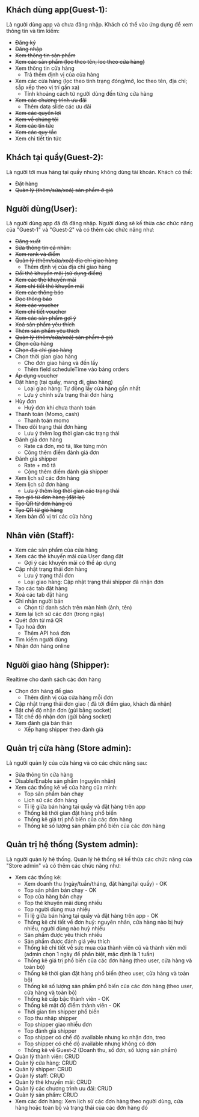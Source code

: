 ## Khách dùng app(Guest-1):
Là người dùng app và chưa đăng nhập. Khách có thể vào ứng dụng để xem thông tin và tìm kiếm:

+ ~~Đăng ký~~
+ ~~Đăng nhập~~
+ ~~Xem thông tin sản phẩm~~
+ ~~Xem các sản phẩm (lọc theo tên, loc theo cửa hàng)~~
+ Xem thông tin cửa hàng
	* Trả thêm định vị của cửa hàng
+ Xem các cửa hàng (lọc theo tình trạng đóng/mở, loc theo tên, địa chỉ; sắp xếp theo vị trí gần xa)
	* Tính khoảng cách từ người dùng đến từng cửa hàng
+ ~~Xem các chương trình ưu đãi~~
	* Thêm data slide các ưu đãi
+ ~~Xem các quyền lợi~~
+ ~~Xem về chúng tôi~~
+ ~~Xem các tin tức~~
+ ~~Xem các quy tắc~~
+ Xem chi tiết tin tức


## Khách tại quầy(Guest-2):
Là người tới mua hàng tại quầy nhưng không dùng tài khoản. Khách có thể:

+ ~~Đặt hàng~~
+ ~~Quản lý (thêm/sửa/xoá) sản phẩm ở giỏ~~


## Người dùng(User):
Là người dùng app đã đã đăng nhập. Người dùng sẽ kế thừa các chức năng của "Guest-1" và "Guest-2" và có thêm các chức năng như:

+ ~~Đăng xuất~~
+ ~~Sửa thông tin cá nhân.~~
+ ~~Xem rank và điểm~~
+ ~~Quản lý (thêm/sửa/xoá) địa chỉ giao hàng~~
	* Thêm định vị của địa chỉ giao hàng
+ ~~Đổi thẻ khuyến mãi (sử dụng điểm)~~
+ ~~Xem các thẻ khuyến mãi~~
+ ~~Xem chi tiết thẻ khuyến mãi~~
+ ~~Xem các thông báo~~
+ ~~Đọc thông báo~~
+ ~~Xem các voucher~~
+ ~~Xem chi tiết voucher~~
+ ~~Xem các sản phẩm gợi ý~~
+ ~~Xoá sản phẩm yêu thích~~
+ ~~Thêm sản phẩm yêu thích~~
+ ~~Quản lý (thêm/sửa/xoá) sản phẩm ở giỏ~~
+ ~~Chọn cửa hàng~~
+ ~~Chọn địa chỉ giao hàng~~
+ Chọn thời gian giao hàng
	* Cho đơn giao hàng và đến lấy
	* Thêm field scheduleTime vào bảng orders
+ ~~Áp dụng voucher~~
+ Đặt hàng (tại quầy, mang đi, giao hàng)
	* Loại giao hàng: Tự động lấy cửa hàng gần nhất
	* Lưu ý chỉnh sửa trạng thái đơn hàng
+ Hủy đơn
	* Huỷ đơn khi chưa thanh toán
+ Thanh toán (Momo, cash)
	* Thanh toán momo
+ Theo dõi trạng thái đơn hàng
	* Lưu ý thêm log thời gian các trạng thái
+ Đánh giá đơn hàng
	* Rate cả đơn, mô tả, like từng món
	* Công thêm điểm đánh giá đơn
+ Đánh giá shipper
	* Rate + mô tả
	* Cộng thêm điểm đánh giá shipper
+ Xem lịch sử các đơn hàng
+ Xem lịch sử đơn hàng
	* ~~Lưu ý thêm log thời gian các trạng thái~~
+ ~~Tạo giỏ từ đơn hàng (đặt lại)~~
+ ~~Tạo QR từ đơn hàng cũ~~
+ ~~Tạo QR từ giỏ hàng~~
+ Xem bản đồ vị trí các cửa hàng


## Nhân viên (Staff):
+ Xem các sản phẩm của cửa hàng
+ Xem các thẻ khuyến mãi của User đang đặt
	* Gợi ý các khuyến mãi có thể áp dụng
+ Cập nhật trạng thái đơn hàng
	* Lưu ý trạng thái đơn
	* Loại giao hàng: Cập nhật trạng thái shipper đã nhận đơn
+ Tạo các tab đặt hàng
+ Xoá các tab đặt hàng
+ Ghi nhận người bán
	* Chọn từ danh sách trên màn hình (ảnh, tên)
+ Xem lại lịch sử các đơn (trong ngày)
+ Quét đơn từ mã QR
+ Tạo hoá đơn
	* Thêm API hoá đơn
+ Tìm kiếm người dùng
+ Nhận đơn hàng online


## Người giao hàng (Shipper):
Realtime cho danh sách các đơn hàng

+ Chọn đơn hàng để giao
	* Thêm định vị của cửa hàng mỗi đơn
+ Cập nhật trạng thái đơn giao ( đã tới điểm giao, khách đã nhận)
+ Bật chế độ nhận đơn (gửi bằng socket)
+ Tắt chế độ nhận đơn (gửi bằng socket)
+ Xem đánh giá bản thân
	* Xếp hạng shipper theo đánh giá

## Quản trị cửa hàng (Store admin):
Là người quản lý của cửa hàng và có các chức năng sau:


+ Sửa thông tin cửa hàng
+ Disable/Enable sản phẩm (nguyên nhân)
+ Xem các thống kê về cửa hàng của mình:
	* Top sản phẩm bán chạy
	* Lịch sử các đơn hàng
	* Tỉ lệ giữa bán hàng tại quầy và đặt hàng trên app
	* Thống kê thời gian đặt hàng phổ biến
	* Thống kê giá trị phổ biến của các đơn hàng
	* Thống kê số lượng sản phẩm phổ biến của các đơn hàng


## Quản trị hệ thống (System admin):
Là người quản lý hệ thống. Quản lý hệ thống sẽ kế thừa các chức năng của "Store admin" và có thêm các chức năng như:

+ Xem các thống kê:
	* Xem doanh thu (ngày/tuần/tháng, đặt hàng/tại quầy) - OK
	* Top sản phẩm bán chạy - OK
	* Top cửa hàng bán chạy
	* Top thẻ khuyến mãi dùng nhiều
	* Top người dùng mua nhiều
	* Tỉ lệ giữa bán hàng tại quầy và đặt hàng trên app - OK
	* Thống kê chi tiết về đơn huỷ: nguyên nhân, cửa hàng nào bị huỷ nhiều, người dùng nào huỷ nhiều
	* Sản phẩm được yêu thích nhiều
	* Sản phẩm được đánh giá yêu thích
	* Thống kê chi tiết về sức mua của thành viên cũ và thành viên mới (admin chọn 1 ngày để phần biệt, mặc định là 1 tuần)
	* Thống kê giá trị phổ biến của các đơn hàng (theo user, cửa hàng và toàn bộ)
	* Thống kê thời gian đặt hàng phổ biến (theo user, cửa hàng và toàn bộ)
	* Thống kê số lượng sản phẩm phổ biến của các đơn hàng (theo user, cửa hàng và toàn bộ)
	* Thống kê cấp bậc thành viên - OK
	* Thống kê mật độ điểm thành viên - OK
	* Thời gian tìm shipper phổ biến
	* Top thu nhập shipper
	* Top shipper giao nhiều đơn
	* Top đánh giá shipper
	* Top shipper có chế độ available nhưng ko nhận đơn, treo
	* Top shipper có chế độ available nhưng không có đơn
	* Thống kê về Guest-2 (Doanh thu, số đơn, số lượng sản phẩm)
+ Quản lý thành viên: CRUD
+ Quản lý cửa hàng: CRUD
+ Quản lý shipper: CRUD
+ Quản lý staff: CRUD
+ Quản lý thẻ khuyến mãi: CRUD
+ Quản lý các chương trình ưu đãi: CRUD
+ Quản lý sản phẩm: CRUD
+ Xem các đơn hàng: Xem lịch sử các đơn hàng theo người dùng, cửa hàng hoặc toàn bộ và trạng thái của các đơn hàng đó

